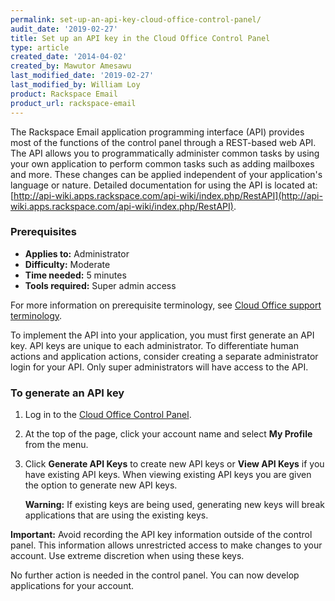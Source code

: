 ```yaml
---
permalink: set-up-an-api-key-cloud-office-control-panel/
audit_date: '2019-02-27'
title: Set up an API key in the Cloud Office Control Panel
type: article
created_date: '2014-04-02'
created_by: Mawutor Amesawu
last_modified_date: '2019-02-27'
last_modified_by: William Loy
product: Rackspace Email
product_url: rackspace-email
---
```


The Rackspace Email application programming interface (API) provides most of the functions of the control
panel through a REST-based web API. The API allows you to programmatically administer common tasks by using your own application to perform common tasks such as adding mailboxes and more. These changes can be applied independent of your
application's language or nature. Detailed documentation for using the API is located
at:
[http://api-wiki.apps.rackspace.com/api-wiki/index.php/RestAPI](http://api-wiki.apps.rackspace.com/api-wiki/index.php/RestAPI).

### Prerequisites

- **Applies to:** Administrator
- **Difficulty:** Moderate
- **Time needed:** 5 minutes
- **Tools required:** Super admin access

For more information on prerequisite terminology, see [Cloud Office support terminology](/how-to/cloud-office-support-terminology).

To implement the API into your application, you must first generate an
API key. API keys are unique to each administrator. To differentiate
human actions and application actions, consider creating a separate
administrator login for your API. Only super administrators will have
access to the API.

### To generate an API key

1. Log in to the [Cloud Office Control Panel](https://cp.rackspace.com).
2. At the top of the page, click your account name and select **My Profile** from the menu.
3.  Click **Generate API Keys** to create new API keys or **View API Keys** if you have existing API keys. When viewing existing API keys you are given the option to generate new API keys.

    **Warning:** If existing keys are being used, generating new
    keys will break applications that are using the existing keys.

**Important:** Avoid recording the API key information outside of the control
panel. This information allows unrestricted access to make changes to
your account. Use extreme discretion when using these keys.

No further action is needed in the control panel. You can now develop
applications for your account.
